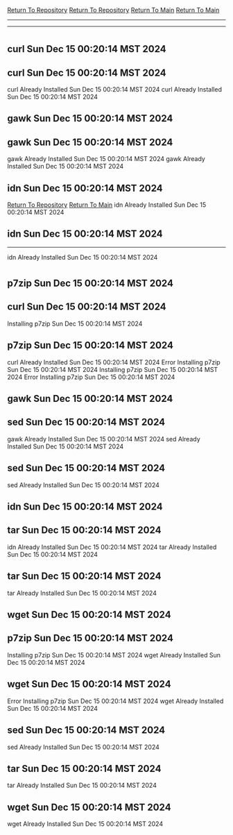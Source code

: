 [Return To Repository](https://github.com/DigitalWarrior/piholeparser/)
[Return To Repository](https://github.com/DigitalWarrior/piholeparser/)
[Return To Main](https://github.com/DigitalWarrior/piholeparser/blob/master/RecentRunLogs/Mainlog.md)
[Return To Main](https://github.com/DigitalWarrior/piholeparser/blob/master/RecentRunLogs/Mainlog.md)
____________________________________
____________________________________
# 
# 
## curl Sun Dec 15 00:20:14 MST 2024
## curl Sun Dec 15 00:20:14 MST 2024
curl Already Installed Sun Dec 15 00:20:14 MST 2024
curl Already Installed Sun Dec 15 00:20:14 MST 2024
## gawk Sun Dec 15 00:20:14 MST 2024
## gawk Sun Dec 15 00:20:14 MST 2024
gawk Already Installed Sun Dec 15 00:20:14 MST 2024
gawk Already Installed Sun Dec 15 00:20:14 MST 2024
## idn Sun Dec 15 00:20:14 MST 2024
[Return To Repository](https://github.com/DigitalWarrior/piholeparser/)
[Return To Main](https://github.com/DigitalWarrior/piholeparser/blob/master/RecentRunLogs/Mainlog.md)
idn Already Installed Sun Dec 15 00:20:14 MST 2024
## idn Sun Dec 15 00:20:14 MST 2024
____________________________________
idn Already Installed Sun Dec 15 00:20:14 MST 2024
# 
## p7zip Sun Dec 15 00:20:14 MST 2024
## curl Sun Dec 15 00:20:14 MST 2024
Installing p7zip Sun Dec 15 00:20:14 MST 2024
## p7zip Sun Dec 15 00:20:14 MST 2024
curl Already Installed Sun Dec 15 00:20:14 MST 2024
Error Installing p7zip Sun Dec 15 00:20:14 MST 2024
Installing p7zip Sun Dec 15 00:20:14 MST 2024
Error Installing p7zip Sun Dec 15 00:20:14 MST 2024
## gawk Sun Dec 15 00:20:14 MST 2024
## sed Sun Dec 15 00:20:14 MST 2024
gawk Already Installed Sun Dec 15 00:20:14 MST 2024
sed Already Installed Sun Dec 15 00:20:14 MST 2024
## sed Sun Dec 15 00:20:14 MST 2024
sed Already Installed Sun Dec 15 00:20:14 MST 2024
## idn Sun Dec 15 00:20:14 MST 2024
## tar Sun Dec 15 00:20:14 MST 2024
idn Already Installed Sun Dec 15 00:20:14 MST 2024
tar Already Installed Sun Dec 15 00:20:14 MST 2024
## tar Sun Dec 15 00:20:14 MST 2024
tar Already Installed Sun Dec 15 00:20:14 MST 2024
## wget Sun Dec 15 00:20:14 MST 2024
## p7zip Sun Dec 15 00:20:14 MST 2024
Installing p7zip Sun Dec 15 00:20:14 MST 2024
wget Already Installed Sun Dec 15 00:20:14 MST 2024
## wget Sun Dec 15 00:20:14 MST 2024
Error Installing p7zip Sun Dec 15 00:20:14 MST 2024
wget Already Installed Sun Dec 15 00:20:14 MST 2024
## sed Sun Dec 15 00:20:14 MST 2024
sed Already Installed Sun Dec 15 00:20:14 MST 2024
## tar Sun Dec 15 00:20:14 MST 2024
tar Already Installed Sun Dec 15 00:20:14 MST 2024
## wget Sun Dec 15 00:20:14 MST 2024
wget Already Installed Sun Dec 15 00:20:14 MST 2024

